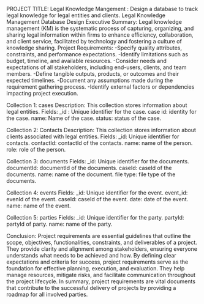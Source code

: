 PROJECT TITLE: Legal Knowledge Mangement : Design a database to track legal knowledge for legal entities and clients.
Legal Knowledge Management Database Design
Executive Summary:
Legal knowledge management (KM) is the systematic process of capturing, organizing, and sharing legal information within firms to enhance efficiency, collaboration, and client service, facilitated by technology and fostering a culture of knowledge sharing.
Project Requirements:
-Specify quality attributes, constraints, and performance expectations.
-Identify limitations such as budget, timeline, and available resources.
-Consider needs and expectations of all stakeholders, including end-users, clients, and team members.
-Define tangible outputs, products, or outcomes and their expected timelines.
-Document any assumptions made during the requirement gathering process.
-Identify external factors or dependencies impacting project execution.

Collection 1: cases
Description:
This collection stores information about legal entities.
Fields:
_id : Unique identifier for the case.
case id: identity for the case.
name: Name of the case.
status: status of the case.

Collection 2: Contacts
Description:
This collection stores information about clients associated with legal entities.
Fields:
_id: Unique identifier for contacts.
contactId: contactId of the contacts.
name: name of the person.
role: role of the person.

Collection 3: documents
Fields:
_id: Unique identifier for the documents.
documentId: documentId of the documents.
caseId: caseId of the documents.
name: name of the document.
file type: file type of the documents.

Collection 4: events
Fields:
_id: Unique identifier for the event.
event_id: evenId of the event.
caseId: caseId of the event.
date: date of the event.
name: name of the event.

Collection 5: parties
Fields:
_id: Unique identifier for the party.
partyId: partyId of party.
name: name of the party.

Conclusion:
Project requirements are essential guidelines that outline the scope, objectives, functionalities, constraints, and deliverables of a project. They provide clarity and alignment among stakeholders, ensuring everyone understands what needs to be achieved and how. By defining clear expectations and criteria for success, project requirements serve as the foundation for effective planning, execution, and evaluation. They help manage resources, mitigate risks, and facilitate communication throughout the project lifecycle. In summary, project requirements are vital documents that contribute to the successful delivery of projects by providing a roadmap for all involved parties.
